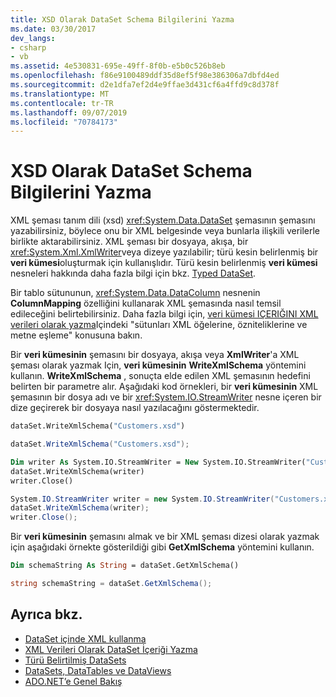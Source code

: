 ```yaml
---
title: XSD Olarak DataSet Schema Bilgilerini Yazma
ms.date: 03/30/2017
dev_langs:
- csharp
- vb
ms.assetid: 4e530831-695e-49ff-8f0b-e5b0c526b8eb
ms.openlocfilehash: f86e9100489ddf35d8ef5f98e386306a7dbfd4ed
ms.sourcegitcommit: d2e1dfa7ef2d4e9ffae3d431cf6a4ffd9c8d378f
ms.translationtype: MT
ms.contentlocale: tr-TR
ms.lasthandoff: 09/07/2019
ms.locfileid: "70784173"
---
```

# <a name="writing-dataset-schema-information-as-xsd"></a>XSD Olarak DataSet Schema Bilgilerini Yazma
XML şeması tanım dili (xsd) <xref:System.Data.DataSet> şemasının şemasını yazabilirsiniz, böylece onu bir XML belgesinde veya bunlarla ilişkili verilerle birlikte aktarabilirsiniz. XML şeması bir dosyaya, akışa, bir <xref:System.Xml.XmlWriter>veya dizeye yazılabilir; türü kesin belirlenmiş bir **veri kümesi**oluşturmak için kullanışlıdır. Türü kesin belirlenmiş **veri kümesi** nesneleri hakkında daha fazla bilgi için bkz. [Typed DataSet](typed-datasets.md).  
  
 Bir tablo sütununun, <xref:System.Data.DataColumn> nesnenin **ColumnMapping** özelliğini kullanarak XML şemasında nasıl temsil edileceğini belirtebilirsiniz. Daha fazla bilgi için, [veri kümesi IÇERIĞINI XML verileri olarak yazma](writing-dataset-contents-as-xml-data.md)Içindeki "sütunları XML öğelerine, özniteliklerine ve metne eşleme" konusuna bakın.  
  
 Bir **veri kümesinin** şemasını bir dosyaya, akışa veya **XmlWriter**'a XML şeması olarak yazmak Için, **veri kümesinin** **WriteXmlSchema** yöntemini kullanın. **WriteXmlSchema** , sonuçta elde edilen XML şemasının hedefini belirten bir parametre alır. Aşağıdaki kod örnekleri, bir **veri kümesinin** XML şemasının bir dosya adı ve bir <xref:System.IO.StreamWriter> nesne içeren bir dize geçirerek bir dosyaya nasıl yazılacağını göstermektedir.  
  
```vb  
dataSet.WriteXmlSchema("Customers.xsd")  
```  
  
```csharp  
dataSet.WriteXmlSchema("Customers.xsd");  
```  
  
```vb  
Dim writer As System.IO.StreamWriter = New System.IO.StreamWriter("Customers.xsd")  
dataSet.WriteXmlSchema(writer)  
writer.Close()  
```  
  
```csharp  
System.IO.StreamWriter writer = new System.IO.StreamWriter("Customers.xsd");  
dataSet.WriteXmlSchema(writer);  
writer.Close();  
```  
  
 Bir **veri kümesinin** şemasını almak ve bir XML şeması dizesi olarak yazmak için aşağıdaki örnekte gösterildiği gibi **GetXmlSchema** yöntemini kullanın.  
  
```vb  
Dim schemaString As String = dataSet.GetXmlSchema()  
```  
  
```csharp  
string schemaString = dataSet.GetXmlSchema();  
```  
  
## <a name="see-also"></a>Ayrıca bkz.

- [DataSet içinde XML kullanma](using-xml-in-a-dataset.md)
- [XML Verileri Olarak DataSet İçeriği Yazma](writing-dataset-contents-as-xml-data.md)
- [Türü Belirtilmiş DataSets](typed-datasets.md)
- [DataSets, DataTables ve DataViews](index.md)
- [ADO.NET’e Genel Bakış](../ado-net-overview.md)
